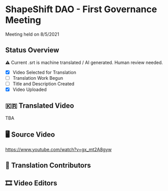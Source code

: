 # ShapeShift DAO - First Governance Meeting

Meeting held on 8/5/2021

## Status Overview

⚠ Current .srt is machine translated / AI generated. Human review needed.

- [x] Video Selected for Translation
- [ ] Translation Work Begun
- [ ] Title and Description Created
- [x] Video Uploaded

## 🇰🇷 Translated Video

TBA

## 🖥 Source Video

https://www.youtube.com/watch?v=gx_mt2A8gyw

## 🤝 Translation Contributors

## 🎞 Video Editors
